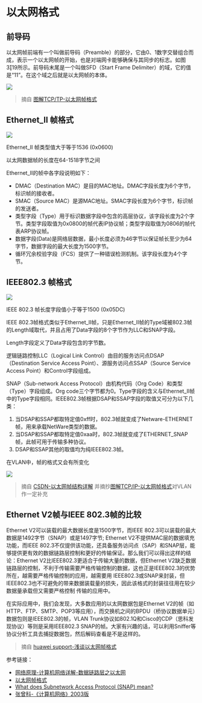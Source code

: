 # 以太网格式

## 前导码

以太网帧前端有一个叫做前导码（Preamble）的部分，它由0、1数字交替组合而成，表示一个以太网帧的开始，也是对端网卡能够确保与其同步的标志。如图319所示。前导码末尾是一个叫做SFD（Start Frame Delimiter）的域，它的值是“11”。在这个域之后就是以太网帧的本体。

![](https://i.postimg.cc/dQTP0kg6/01-YTm27-OZHqa.jpg)

> 摘自 [图解TCP/TP-以太网帧格式](https://www.ituring.com.cn/book/miniarticle/42619)

## Ethernet_II 帧格式

![](https://i.postimg.cc/x1FvTXvn/20190715212335720.png)

Ethernet_II 帧类型值大于等于1536 (0x0600)

以太网数据帧的长度在64-1518字节之间

Ethernet_II的帧中各字段说明如下：

* DMAC（Destination MAC）是目的MAC地址。DMAC字段长度为6个字节，标识帧的接收者。
* SMAC（Source MAC）是源MAC地址。SMAC字段长度为6个字节，标识帧的发送者。
* 类型字段（Type）用于标识数据字段中包含的高层协议，该字段长度为2个字节。类型字段取值为0x0800的帧代表IP协议帧；类型字段取值为0806的帧代表ARP协议帧。
* 数据字段(Data)是网络层数据，最小长度必须为46字节以保证帧长至少为64字节，数据字段的最大长度为1500字节。
* 循环冗余校验字段（FCS）提供了一种错误检测机制。该字段长度为4个字节。

## IEEE802.3 帧格式

![](https://i.postimg.cc/rm8RQ2WZ/20190715212742874.png)

IEEE 802.3 帧长度字段值小于等于1500 (0x05DC)

IEEE 802.3帧格式类似于Ethernet_II帧，只是Ethernet_II帧的Type域被802.3帧的Length域取代，并且占用了Data字段的8个字节作为LLC和SNAP字段。

Length字段定义了Data字段包含的字节数。

逻辑链路控制LLC（Logical Link Control）由目的服务访问点DSAP（Destination Service Access Point）、源服务访问点SSAP（Source Service Access Point）和Control字段组成。

SNAP（Sub-network Access Protocol）由机构代码（Org Code）和类型（Type）字段组成。Org code三个字节都为0。Type字段的含义与Ethernet_II帧中的Type字段相同。IEEE802.3帧根据DSAP和SSAP字段的取值又可分为以下几类：

1. 当DSAP和SSAP都取特定值0xff时，802.3帧就变成了Netware-ETHERNET帧，用来承载NetWare类型的数据。
2. 当DSAP和SSAP都取特定值0xaa时，802.3帧就变成了ETHERNET_SNAP帧，此帧可用于传输多种协议。
3. DSAP和SSAP其他的取值均为纯IEEE802.3帧。

在VLAN中，帧的格式又会有所变化

![](https://i.postimg.cc/P5Cqfrzk/01-YTm2-Os-W9-N4.jpg)

> 摘自 [CSDN-以太网帧结构详解](https://blog.csdn.net/qq_41721618/article/details/96018466) 并摘抄[图解TCP/IP-以太网帧格式](https://www.ituring.com.cn/book/miniarticle/42619)对VLAN作一定补充

## Ethernet V2帧与IEEE 802.3帧的比较

Ethernet V2可以装载的最大数据长度是1500字节，而IEEE 802.3可以装载的最大数据是1492字节（SNAP）或是1497字节; Ethernet V2不提供MAC层的数据填充功能，而IEEE 802.3不仅提供该功能，还具备服务访问点（SAP）和SNAP层，能够提供更有效的数据链路层控制和更好的传输保证。那么我们可以得出这样的结 论：Ethernet V2比IEEE802.3更适合于传输大量的数据，但Ethernet V2缺乏数据链路层的控制，不利于传输需要严格传输控制的数据，这也正是IEEE802.3的优势所在，越需要严格传输控制的应用，越需要用 IEEE802.3或SNAP来封装，但IEEE802.3也不可避免的带来数据装载量的损失，因此该格式的封装往往用在较少数据量承载但又需要严格控制 传输的应用中。

在实际应用中，我们会发现，大多数应用的以太网数据包是Ethernet V2的帧（如HTTP、FTP、SMTP、POP3等应用），而交换机之间的BPDU（桥协议数据单元）数据包则是IEEE802.3的帧，VLAN Trunk协议如802.1Q和Cisco的CDP（思科发现协议）等则是采用IEEE802.3 SNAP的帧。大家有兴趣的话，可以利用Sniffer等协议分析工具去捕捉数据包，然后解码查看是不是这样的。

>  摘自 [huawei support-浅谈以太网帧格式](http://support.huawei.com/huaweiconnect/enterprise/huawei/m/ViewThread.html?tid=276895)


参考链接：

* [网络原理-计算机网络详解-数据链路层之以太网](https://www.huaijiujia.com/2018/07/25/%E7%BD%91%E7%BB%9C%E5%8E%9F%E7%90%86-%E8%AE%A1%E7%AE%97%E6%9C%BA%E7%BD%91%E7%BB%9C%E8%AF%A6%E8%A7%A3-%E6%95%B0%E6%8D%AE%E9%93%BE%E8%B7%AF%E5%B1%82%E4%B9%8B%E4%BB%A5%E5%A4%AA%E7%BD%91/)
* [以太网帧格式](https://www.ituring.com.cn/book/miniarticle/42619)
* [ What does Subnetwork Access Protocol (SNAP) mean?](https://www.techopedia.com/definition/24878/subnetwork-access-protocol-snap )
* [张曾科-《计算机网络》2003版](https://books.google.nl/books?id=gUmThRY3RHEC&pg=PA112&lpg=PA112&dq=%E4%BB%A5%E5%A4%AA%E7%BD%91%E6%A0%BC%E5%BC%8F&source=bl&ots=KsC6iXzAAa&sig=ACfU3U1RTgW5zIm7hpNUbv1haPCpOa5nzQ&hl=zh-CN&sa=X&ved=2ahUKEwiuhcvcl_HkAhWSblAKHfo6Csg4ChDoATAEegQICBAB#v=onepage&q=%E4%BB%A5%E5%A4%AA%E7%BD%91%E6%A0%BC%E5%BC%8F&f=false)
